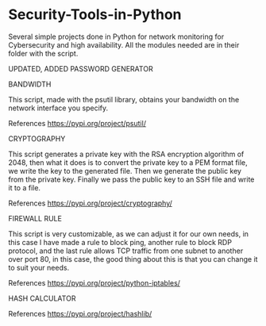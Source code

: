 # Security-Tools-in-Python
Several simple projects done in Python for network monitoring for Cybersecurity and high availability. All the modules needed are in their folder with the script.

UPDATED, ADDED PASSWORD GENERATOR

BANDWIDTH

This script, made with the psutil library, obtains your bandwidth on the network interface you specify.

References
https://pypi.org/project/psutil/

CRYPTOGRAPHY

This script generates a private key with the RSA encryption algorithm of 2048, then what it does is to convert the private key to a PEM format file, we write the key to the generated file. Then we generate the public key from the private key. 
Finally we pass the public key to an SSH file and write it to a file.

References
https://pypi.org/project/cryptography/

FIREWALL RULE

This script is very customizable, as we can adjust it for our own needs, in this case I have made a rule to block ping, another rule to block RDP protocol, and the last rule allows TCP traffic from one subnet to another over port 80, in this case, the good thing about this is that you can change it to suit your needs.

References
https://pypi.org/project/python-iptables/

HASH CALCULATOR


References
https://pypi.org/project/hashlib/


